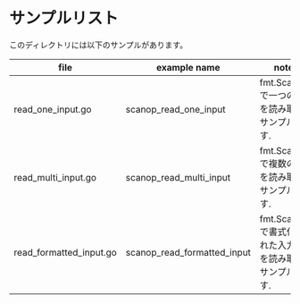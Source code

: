 # サンプルリスト

このディレクトリには以下のサンプルがあります。

| file                    | example name                | note                                                    |
| ----------------------- | --------------------------- | ------------------------------------------------------- |
| read_one_input.go       | scanop_read_one_input       | fmt.Scan() で一つの値を読み取るサンプルです.            |
| read_multi_input.go     | scanop_read_multi_input     | fmt.Scan() で複数の値を読み取るサンプルです.            |
| read_formatted_input.go | scanop_read_formatted_input | fmt.Scanf() で書式化された入力値を読み取るサンプルです. |
